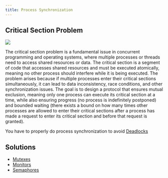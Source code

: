 ```yaml
---
title: Process Synchronization
---
```


## Critical Section Problem
![](../attachments/cleanshot-2025-02-21-at-1553062x.png)

The critical section problem is a fundamental issue in concurrent programming and operating systems, where multiple processes or threads need to access shared resources or data. The critical section is a segment of code that accesses shared resources and must be executed atomically, meaning no other process should interfere while it is being executed.
The problem arises because if multiple processes enter their critical sections simultaneously, it can lead to data inconsistency, race conditions, and other synchronization issues. The goal is to design a protocol that ensures mutual exclusion, meaning only one process can execute its critical section at a time, while also ensuring progress (no process is indefinitely postponed) and bounded waiting (there exists a bound on how many times other processes are allowed to enter their critical sections after a process has made a request to enter its critical section and before that request is granted).

You have to properly do process synchronization to avoid [Deadlocks](/computer-architecture-network-technology-and-operating-systems/operating-systems/deadlocks)

## Solutions
- [Mutexes](/computer-architecture-network-technology-and-operating-systems/operating-systems/mutexes)
- [Monitors](/computer-architecture-network-technology-and-operating-systems/operating-systems/monitors)
- [Semaphores](/computer-architecture-network-technology-and-operating-systems/operating-systems/semaphores)

